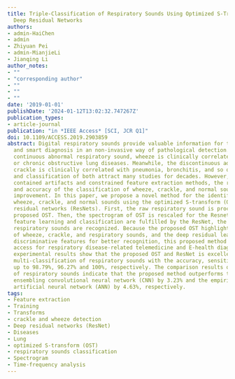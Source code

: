 ```yaml
---
title: Triple-Classification of Respiratory Sounds Using Optimized S-Transform and
  Deep Residual Networks
authors:
- admin-HaiChen
- admin
- Zhiyuan Pei
- admin-MianjieLi
- Jianqing Li
author_notes:
- ""
- "corresponding author"
- ""
- ""
- ""
date: '2019-01-01'
publishDate: '2024-01-12T13:02:32.747267Z'
publication_types:
- article-journal
publication: "in *IEEE Access* [SCI, JCR Q1]"
doi: 10.1109/ACCESS.2019.2903859
abstract: Digital respiratory sounds provide valuable information for telemedicine
  and smart diagnosis in an non-invasive way of pathological detection. As the typical
  continuous abnormal respiratory sound, wheeze is clinically correlated with asthma
  or chronic obstructive lung diseases. Meanwhile, the discontinuous adventitious
  crackle is clinically correlated with pneumonia, bronchitis, and so on. The detection
  and classification of both attract many studies for decades. However, due to the
  contained artifacts and constrained feature extraction methods, the reliability
  and accuracy of the classification of wheeze, crackle, and normal sounds need significant
  improvement. In this paper, we propose a novel method for the identification of
  wheeze, crackle, and normal sounds using the optimized S-transform (OST) and deep
  residual networks (ResNets). First, the raw respiratory sound is processed by the
  proposed OST. Then, the spectrogram of OST is rescaled for the Resnet. After the
  feature learning and classification are fulfilled by the ResNet, the classes of
  respiratory sounds are recognized. Because the proposed OST highlights the features
  of wheeze, crackle, and respiratory sounds, and the deep residual learning generates
  discriminative features for better recognition, this proposed method provides reliable
  access for respiratory disease-related telemedicine and E-health diagnosis. The
  experimental results show that the proposed OST and ResNet is excellent for the
  multi-classification of respiratory sounds with the accuracy, sensitivity, and specificity
  up to 98.79%, 96.27% and 100%, respectively. The comparison results of the triple-classification
  of respiratory sounds indicate that the proposed method outperforms the deep-learning-based
  ensembling convolutional neural network (CNN) by 3.23% and the empirical mode decomposition-based
  artificial neural network (ANN) by 4.63%, respectively.
tags:
- Feature extraction
- Training
- Transforms
- crackle and wheeze detection
- Deep residual networks (ResNet)
- Diseases
- Lung
- optimized S-transform (OST)
- respiratory sounds classification
- Spectrogram
- Time-frequency analysis
---
```

